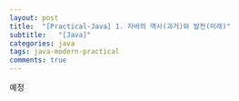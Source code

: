```yaml
---
layout: post
title:  "[Practical-Java] 1. 자바의 역사(과거)와 발전(미래)"
subtitle:   "[Java]"
categories: java
tags: java-modern-practical
comments: true
---
```


예정
